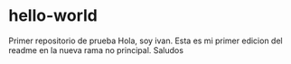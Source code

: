 # hello-world
Primer repositorio de prueba
 Hola, soy ivan. Esta es mi primer edicion del readme en la nueva rama no principal. Saludos
